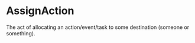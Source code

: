 # AssignAction

The act of allocating an action/event/task to some destination (someone or something).
